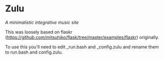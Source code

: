 Zulu
====

*A minimalistic integrative music site*

This was loosely based on flaskr (https://github.com/mitsuhiko/flask/tree/master/examples/flaskr) originally.

To use this you'll need to edit _run.bash and _config.zulu and rename them to run.bash and config.zulu.

